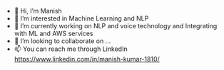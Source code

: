- 👋 Hi, I’m Manish
- 👀 I’m interested in Machine Learning and NLP
- 🌱 I’m currently working on NLP and voice technology and Integrating with ML and AWS services
- 💞️ I’m looking to collaborate on ...
- 📫 You can reach me through LinkedIn https://www.linkedin.com/in/manish-kumar-1810/

<!---
Manish-Sharma-1810/Manish-Sharma-1810 is a ✨ special ✨ repository because its `README.md` (this file) appears on your GitHub profile.
You can click the Preview link to take a look at your changes.
--->
